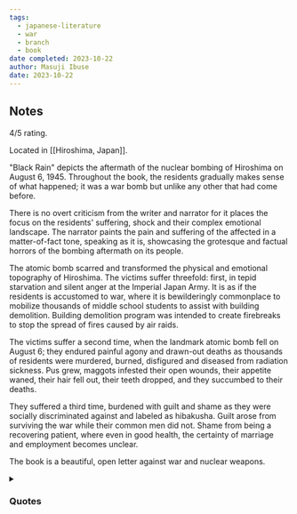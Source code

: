 ```yaml
---
tags:
  - japanese-literature
  - war
  - branch
  - book
date completed: 2023-10-22
author: Masuji Ibuse
date: 2023-10-22 
---
```

## Notes

4/5 rating.

Located in [[Hiroshima, Japan]].

"Black Rain" depicts the aftermath of the nuclear bombing of Hiroshima on August 6, 1945. Throughout the book, the residents gradually makes sense of what happened; it was a war bomb but unlike any other that had come before. 

There is no overt criticism from the writer and narrator for it places the focus on the residents' suffering, shock and their complex emotional landscape. The narrator paints the pain and suffering of the affected in a matter-of-fact tone, speaking as it is, showcasing the grotesque and factual horrors of the bombing aftermath on its people. 

The atomic bomb scarred and transformed the physical and emotional topography of Hiroshima. The victims suffer threefold: first, in tepid starvation and silent anger at the Imperial Japan Army. It is as if the residents is accustomed to war, where it is bewilderingly commonplace to mobilize thousands of middle school students to assist with building demolition. Building demolition program was intended to create firebreaks to stop the spread of fires caused by air raids. 

The victims suffer a second time, when the landmark atomic bomb fell on August 6; they endured painful agony and drawn-out deaths as thousands of residents were murdered, burned, disfigured and diseased from radiation sickness. Pus grew, maggots infested their open wounds, their appetite waned, their hair fell out, their teeth dropped, and they succumbed to their deaths.

They suffered a third time, burdened with guilt and shame as they were socially discriminated against and labeled as hibakusha. Guilt arose from surviving the war while their common men did not. Shame from being a recovering patient, where even in good health, the certainty of marriage and employment becomes unclear.

The book is a beautiful, open letter against war and nuclear weapons.


<details><summary><h3>Quotes</h3></summary>
<br>
pg 11: Black Rain is a portrait of a group of human beings; of the death of a great city; of a nation crumbling into defeat. It is a picture of the Japanese mind that tells more than many sociological studies. Yet more than this, it is a statement of a philosophy. Although that philosophy, in its essence, is neither pessimistic nor optimistic, it seems to me to be life affirming. Dealing with the grimmest of subjects, the work is not, in the end, depressing, for the author is ultimately concerned with life rather than with death, and with an overall beauty that transcends ugliness of detail.

pg 21: August 6: Hiroshima is a burnt out city, a city of ashes, a city of death, a city of destruction, the heaps of corpses a mute protest against the inhumanity of war.

pg 24: I remembered a photograph of oil tanks burning in Singapore that I had once seen. It had been taken just after the Japanese army had brought about the fall of the city, and the scene was so horrifying that I wondered at the time whether such things were really justified.

pg 35: Thundery black clouds had borne down on us from the direction of the city, and the rain from them had fallen in streaks the thickness of a fountain pen. It had stopped almost immediately. It was cold, cold enough to make one shiver although it was midsummer.

pg 51: As I got up from my prone position, the first thing to meet my gaze was a great, an enormous, column of cloud. In its texture, it reminded me of cumulo-nimbus clouds I had seen in photographs taken after the Great Kant Earthquake. But this one trailed a single, thick leg beneath it, and reached up high into the heavens. Flattening out at its peak, it swelled out fatter and fatter like an opening mushroom.

pg 56: A woman with her belongings and a child loaded on a baby carriage, who was engulfed in a sudden wave of humanity that crushed the baby carriage and felled her on top of it, so that twenty or thirty others coming behind her toppled like dominoes in their turn. The cries at that moment had to be heard to be believed.

pg 59: Every year on the anniversary of the day the bomb fell, why don't we have the same things for breakfast as we had that August 6? I can remember what we had that day all right. Very clearly, I can.

pg 68: Before the war, Hiroshima was known as a place with plenty of produce both from the sea and the country, and although it was so big, there were no slums. But living in Hiroshima I realized, as they say, that in a long drawn out war it's case of the larger the town, the shorter its inhabitants go of food. And I realized, too, that war's a sadistic killer of human beings, young and old, men and women alike.

pg 83: Suddenly, all the things we had done up to now seemed to me so much children's play, and my own life, too, a toy life.

pg 87: The sky was dusty with the smoke from the fires. There was no water in the taps, so I made Yasuko wash her hands at the pool in the garden, but the marks would not come off. She said they were made by the black rain, and they were firmly stuck on the skin. They were not tar, nor black paint, but something of unknown origins.

pg 142: The mirror showed me that the infected place on the side of my nose was gaping open and had dried up crisp and hard. Life was one depressing thing after another. I went and soaked a small towel in water and gently wiped the affected area, replacing the bandage with a new piece which I fastened in place with sticking plaster.

pg 145: The horror was so stupefying that they could do nothing but take helpless note of whatever they saw.

pg 151: And occasionally the shock of hitting the ground would do something to the joints of a corpse, so that it reminded me of Pinocchio, in the children's tale, with all the pins removed from his wooden limbs. If even Pinocchio, poor plaything of wood and metal pins, was supposed to have felt pain in his own wooden way when he barked his shin against something, what of those the dead, who had once been human beings?

pg 153: Perhaps he was afraid that, if he were to go looking for ashes and find corpses, it would wipe out forever the image of them he cherished. He too, like myself, must have seen enough of bodies, mangled, half-burned, and decomposing during the past few days.

pg 158: Every day on my way to work my eyes were delighted by the sight of crows settled on the dew-damp path between the fields. The glossy black sheen of crows' plumage in the morning blends well with the green of the rice plants, and equally well with the rice fields after they have started to turn yellow. The sight is indescribably pleasant at daybreak; on a really fine morning it is enough to set you heart beating faster.

pg 177: I recalled something that an agricultural expert visiting the village had once told us if rice in a paddy field was grown in water that was too deep, the part of the stem in contact with the water was weakened structurally, and the plant tended to topple over later. This, he said, was accepted scientific fact. But I had never heard anyone say that a sudden shock from light or sound or heat could set plants growing unusually fast. The bomb seemed to have encouraged the growth of plants and flies at the same time that it put a stop to human life.

pg 183: The piece of paper adjoining this once declared: "From Imperial Headquarters: (1) Yesterday, August 6, Hiroshima City suffered considerable damage as the result of an attack by a small number of enemy B-29 aircraft. (2) The enemy appears to have used a new type of bomb in this attack, but details are still under investigation."

pg 196: In the sky to the east, they could see a spreading black cloud. "I wonder what that is - a smoke screen from some maneuvuers, do you think?" her sister had sad. "IOf it's not, then it's something really big."

pg 257: "An atomic bomb," he said, his face pale from the effect of the drink. "that's the name for it, apparently. It gives off a terrific radiation. I myself saw some bricks in the ruins that were all burnt away, with bubbles raised on the surface. The tiles, too, had gone a kind of flame color. A terrible thing they've produced. They say nothing'll grow in Hiroshima or Nagasaki for another seventy-five years."

</details>


